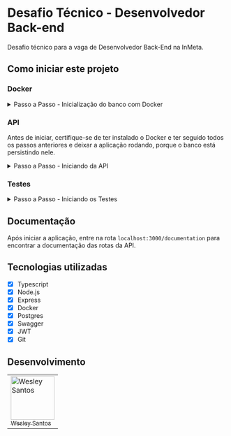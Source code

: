 # Desafio Técnico - Desenvolvedor Back-end

Desafio técnico para a vaga de Desenvolvedor Back-End na InMeta.

## Como iniciar este projeto

### Docker

<details>
  <summary>Passo a Passo - Inicialização do banco com Docker</summary>
  <ul>
    <li>Clone o repositório na sua máquina.</li>
    <li>Na raíz do projeto renomeie o arquivo <code>.env.example</code>, apagando a extensão <code>.example</code>.</li>
    <li>Caso não tenha, instale o Docker de acordo com seu sistema operacional <a href='https://docs.docker.com/engine/install/ubuntu/' target='_blank'>clicando aqui</a> e seguindo os passos.</li>
    <li>Depois instale o Docker Compose <a href='https://docs.docker.com/engine/install/ubuntu/' target='_blank'>clicando aqui</a> e seguindo os passos.</li>
    <li>Em seguida, na pasta raíz do projeto, rode o comando <code>docker compose up --build -d</code>. Este comando iniciará o Docker Compose e fará o build das etapas necessárias para que a aplicação rode localmente.</li>
  </ul>
</details>

### API

Antes de iniciar, certifique-se de ter instalado o Docker e ter seguido todos os passos anteriores e deixar a aplicação rodando, porque o banco está persistindo nele.

<details>
  <summary>Passo a Passo - Iniciando da API</summary>
  <ul>
    <li>Na raíz do projeto, rode o comando <code>npm install</code> para instalar as dependências.</li>
    <li>Depois, na linha de comando, digite o comando <code>npm run migrate:up</code> para gerar as migrations do banco.</li>
    <li>Depois, digite o comando <code>npm run start:dev</code> para iniciar em ambiente de desenvolvimento a aplicação na rota <code>localhost:3000</code>(ou outra porta que você especificar no arquivo <code>.env</code>).</li>
    <li>Por fim, para testar a API faça uma requisição do tipo <strong>POST</strong> para a rota <code>http://localhost:3000/api/auth/signup</code> (rota de criação de usuário), passando os seguintes parâmetros:</li>
    <code>{ "name": "Wesley", "email": "teste@teste.com.br", "password": "123456" }</code>
    <li>Mais detalhes sobre rotas de testes serão abordados na documentação (veja o tópico "Documentação").</li>
  </ul>
</details>

### Testes

<details>
  <summary>Passo a Passo - Iniciando os Testes</summary>
  <ul>
    <li>Após os passos anteriores, rode o comando <code>npm run test</code> para rodar os testes.</li>
  </ul>
</details>

## Documentação

Após iniciar a aplicação, entre na rota `localhost:3000/documentation` para encontrar a documentação das rotas da API.

## Tecnologias utilizadas

- [x] Typescript
- [x] Node.js
- [x] Express
- [x] Docker
- [x] Postgres
- [x] Swagger
- [x] JWT
- [x] Git

## Desenvolvimento

<table>
  <tr>
    <td style='border=1px solid #ddd; align="center'>
      <a href="https://github.com/wesleysantossts">
        <img src="https://avatars.githubusercontent.com/u/56703526?v=4" width="100px" alt="Wesley Santos"/>
        <br/>
        <sub>Wesley Santos</sub>
      </a>
    </td>
  </tr>
</table>
